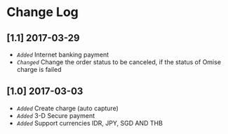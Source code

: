 # Change Log

## [1.1] 2017-03-29
- *`Added`* Internet banking payment
- *`Changed`* Change the order status to be canceled, if the status of Omise charge is failed

## [1.0] 2017-03-03
- *`Added`* Create charge (auto capture)
- *`Added`* 3-D Secure payment
- *`Added`* Support currencies IDR, JPY, SGD AND THB